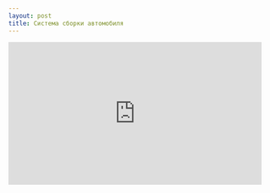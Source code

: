 ```yaml
---
layout: post
title: Система сборки автомобиля
---
```


<div style="position:relative;height:0;padding-bottom:56.25%"><iframe src="https://www.youtube.com/embed/zUtMo1Tcc7w?ecver=2" width="640" height="360" frameborder="0" style="position:absolute;width:100%;height:100%;left:0" allowfullscreen></iframe></div>
